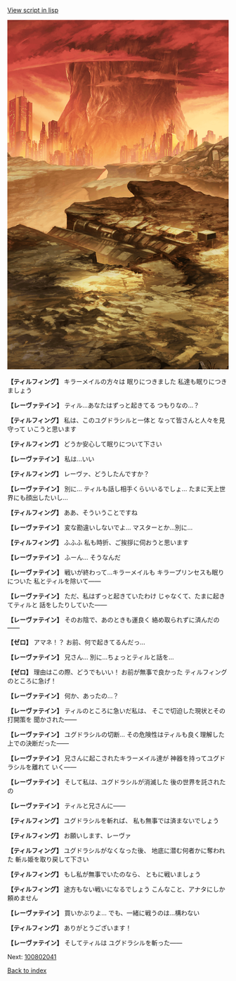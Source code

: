 [View script in lisp](../scripts/100802030.txt)

![underwild.png](../images/backgrounds/underwild.png)

**【ティルフィング】**
キラーメイルの方々は
眠りにつきました
私達も眠りにつきましょう

**【レーヴァテイン】**
ティル…あなたはずっと起きてる
つもりなの…？

**【ティルフィング】**
私は、このユグドラシルと一体と
なって皆さんと人々を見守って
いこうと思います

**【ティルフィング】**
どうか安心して眠りについて下さい

**【レーヴァテイン】**
私は…いい

**【ティルフィング】**
レーヴァ、どうしたんですか？

**【レーヴァテイン】**
別に…
ティルも話し相手くらいいるでしょ…
たまに天上世界にも顔出したいし…

**【ティルフィング】**
ああ、そういうことですね

**【レーヴァテイン】**
変な勘違いしないでよ…
マスターとか…別に…

**【ティルフィング】**
ふふふ
私も時折、ご挨拶に伺おうと思います

**【レーヴァテイン】**
ふーん…
そうなんだ

**【レーヴァテイン】**
戦いが終わって…キラーメイルも
キラープリンセスも眠りについた
私とティルを除いて――

**【レーヴァテイン】**
ただ、私はずっと起きていたわけ
じゃなくて、たまに起きてティルと
話をしたりしていた――

**【レーヴァテイン】**
そのお陰で、あのときも運良く
絡め取られずに済んだの――

**【ゼロ】**
アマネ！？
お前、何で起きてるんだっ…

**【レーヴァテイン】**
兄さん…
別に…ちょっとティルと話を…

**【ゼロ】**
理由はこの際、どうでもいい！
お前が無事で良かった
ティルフィングのところに急げ！

**【レーヴァテイン】**
何か、あったの…？

**【レーヴァテイン】**
ティルのところに急いだ私は、
そこで切迫した現状とその打開策を
聞かされた――

**【レーヴァテイン】**
ユグドラシルの切断…
その危険性はティルも良く理解した
上での決断だった――

**【レーヴァテイン】**
兄さんに起こされたキラーメイル達が
神器を持ってユグドラシルを離れて
いく――

**【レーヴァテイン】**
そして私は、ユグドラシルが消滅した
後の世界を託されたの

**【レーヴァテイン】**
ティルと兄さんに――

**【ティルフィング】**
ユグドラシルを斬れば、
私も無事では済まないでしょう

**【ティルフィング】**
お願いします、レーヴァ

**【ティルフィング】**
ユグドラシルがなくなった後、
地底に潜む何者かに奪われた
斬ル姫を取り戻して下さい

**【ティルフィング】**
もし私が無事でいたのなら、
ともに戦いましょう

**【ティルフィング】**
途方もない戦いになるでしょう
こんなこと、アナタにしか
頼めません

**【レーヴァテイン】**
買いかぶりよ…
でも、一緒に戦うのは…構わない

**【ティルフィング】**
ありがとうございます！

**【レーヴァテイン】**
そしてティルは
ユグドラシルを斬った――

Next: [100802041](100802041.md)

[Back to index](index.md)
